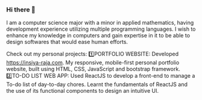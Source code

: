### Hi there 👋

<!--
**insiya2414/insiya2414** is a ✨ _special_ ✨ repository because its `README.md` (this file) appears on your GitHub profile.

Here are some ideas to get you started:

- 🔭 I’m currently working on ...
- 🌱 I’m currently learning ...
- 👯 I’m looking to collaborate on ...
- 🤔 I’m looking for help with ...
- 💬 Ask me about ...
- 📫 How to reach me: ...
- 😄 Pronouns: ...
- ⚡ Fun fact: ...
-->
I am a computer science major with a minor in applied mathematics, having development experience utilizing multiple programming languages. I wish to enhance my knowledge in computers and gain expertise in it to be able to design softwares that would ease human efforts.

Check out my personal projects:
1️⃣PORTFOLIO WEBSITE: Developed https://insiya-raja.com. My responsive, mobile-first personal portfolio website, built using HTML, CSS, JavaScript and bootstrap    framework.
2️⃣TO-DO LIST WEB APP: Used ReactJS to develop a front-end to manage a To-do list of day-to-day chores. Learnt the fundamentals of ReactJS and the use of its functional components to design an intuitive UI.

